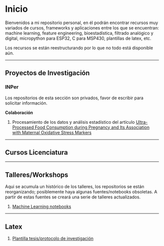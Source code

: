 # Inicio

Bienvenidos a mi repositorio personal, en él podrán encontrar recursos muy variados de cursos, frameworks y aplicaciones entre los que se encuentran: machine learning, feature engineering, bioestadística, filtrado analógico y digital, micropython para ESP32, C para MSP430, plantillas de latex, etc.

Los recursos se están reestructurando por lo que no todo está disponible aún.

---
## Proyectos de Investigación
### INPer
Los repositorios de esta sección son privados, favor de escribir para solicitar información.

**Colaboración**
1. Procesamiento de los datos y análisis estadístico del artículo [Ultra-Processed Food Consumption during Pregnancy and Its Association with Maternal Oxidative Stress Markers](https://doi.org/10.3390/antiox11071415)


---
## Cursos Licenciatura

---
## Talleres/Workshops

Aqui se acumula un histórico de los talleres, los repositorios se están reorganizando; posiblemente haya algunas fuentes/notebooks obsoletas. A partir de estas fuentes se creará una serie de talleres actualizados.

1. [Machine Learning notebooks](../../../workshops)

---
## Latex
1. [Plantilla tesis/protocolo de investigación](../../../plantilla_tesis_uam)
